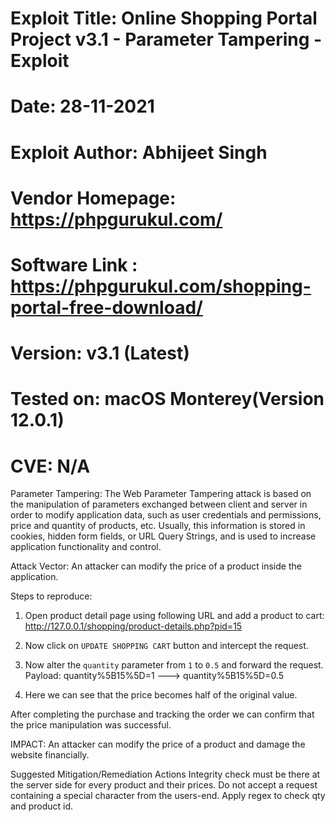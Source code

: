 # Exploit Title: Online Shopping Portal Project v3.1 - Parameter Tampering - Exploit
# Date: 28-11-2021
# Exploit Author: Abhijeet Singh
# Vendor Homepage: https://phpgurukul.com/
# Software Link : https://phpgurukul.com/shopping-portal-free-download/
# Version: v3.1 (Latest)
# Tested on: macOS Monterey(Version 12.0.1)
# CVE: N/A

Parameter Tampering:
The Web Parameter Tampering attack is based on the manipulation of parameters exchanged between client and server in order to modify application data, such as user credentials and permissions, price and quantity of products, etc. Usually, this information is stored in cookies, hidden form fields, or URL Query Strings, and is used to increase application functionality and control.

Attack Vector:
An attacker can modify the price of a product inside the application.


Steps to reproduce:
1. Open product detail page using following URL and add a product to cart:
http://127.0.0.1/shopping/product-details.php?pid=15


2. Now click on `UPDATE SHOPPING CART` button and intercept the request.
3. Now alter the `quantity` parameter from `1` to `0.5` and forward the request.
Payload: quantity%5B15%5D=1 ---> quantity%5B15%5D=0.5


4. Here we can see that the price becomes half of the original value.

After completing the purchase and tracking the order we can confirm that the price manipulation was successful.

IMPACT:
An attacker can modify the price of a product and damage the website financially. 

Suggested Mitigation/Remediation Actions
Integrity check must be there at the server side for every product and their prices.
Do not accept a request containing a special character from the users-end.
Apply regex to check qty and product id.